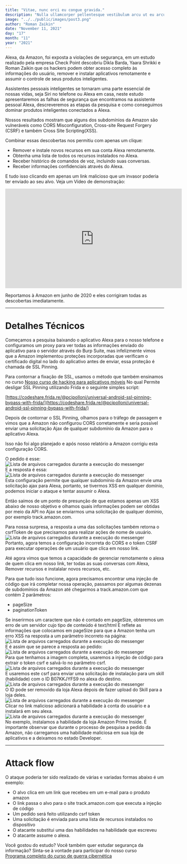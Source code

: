 ```yaml
---
title: "Vitae, nunc orci eu congue gravida."
description: "Nulla ullamcorper pellentesque vestibulum arcu ut eu arcu nisi neque."
image: "../../public/images/post3.png"
author: "Roman Zaikin"
date: "November 11, 2021"
day: "17"
month: "11"
year: "2021"
---
```


Alexa, da Amazon, foi exposta a violações de segurança, em um estudo realizado pela empresa Check Point descobriu Dikla Barda, Yaara Shrikki e Roman Zaikin que os hackers podem obter acesso completo às informações do usuário, remover e instalar aplicativos remotamente e assumir o controle de seus produtos inteligentes.

Assistentes pessoais inteligentes se tornaram uma parte essencial de nossas vidas, seja Siri no telefone ou Alexa em casa, neste estudo apresentaremos as falhas de segurança que encontramos na assistente pessoal Alexa, descreveremos as etapas da pesquisa e como conseguimos dominar produtos inteligentes conectados a Alexa.

Nossos resultados mostram que alguns dos subdomínios da Amazon são vulneráveis ​​como CORS Misconfiguration, Cross-site Request Forgery (CSRF) e também Cross Site Scripting(XSS).

Combinar essas descobertas nos permitiu com apenas um clique:

- Remover e instale novos recursos em sua conta Alexa remotamente.
- Obtenha uma lista de todos os recursos instalados no Alexa.
- Receber histórico de comandos de voz, incluindo suas conversas.
- Receber informações confidenciais através do Alexa.

E tudo isso clicando em apenas um link malicioso que um invasor poderia ter enviado ao seu alvo. Veja um Vídeo de demonstração:

<div class="videoWrapper"><iframe width="560" height="315" src="https://youtube.com/embed/xfqGYic4hj8" frameborder="0" allow="accelerometer; autoplay; encrypted-media; gyroscope; picture-in-picture" allowfullscreen=""></iframe></div>

Reportamos à Amazon em junho de 2020 e eles corrigiram todas as descobertas imediatamente.

---

# Detalhes Técnicos

Começamos a pesquisa baixando o aplicativo Alexa para o nosso telefone e configuramos um proxy para ver todas as informações enviado do aplicativo para o servidor através do Burp Suite, mas infelizmente vimos que a Amazon implementou proteções incorporadas que verificam o certificado digital no lado do aplicativo antes de enviar, essa proteção é chamada de SSL Pinning.

Para contornar a fixação de SSL, usamos o método que também ensinamos no curso [Nosso curso de hacking para aplicativos móveis](/cyber_ads) No qual Permite desligar SSL Pinning utilizando Frida e o seguinte simples script:

[https://codeshare.frida.re/@pcipolloni/universal-android-ssl-pinning-bypass-with-frida/](https://codeshare.frida.re/@pcipolloni/universal-android-ssl-pinning-bypass-with-frida/)

Depois de contornar o SSL Pinning, olhamos para o tráfego de passagem e vimos que a Amazon não configurou CORS corretamente e seria possível enviar uma solicitação Ajax de qualquer subdomínio da Amazon para o aplicativo Alexa.

Isso não foi algo planejado e após nosso relatório a Amazon corrigiu esta configuração CORS.

O pedido é esse:  
![Lista de arquivos carregados durante a execução do messenger](/img/blog/2020/alexa-8-2.png)  
E a resposta é essa:  
![Lista de arquivos carregados durante a execução do messenger](/img/blog/2020/alexa-8-3.png)  
Esta configuração permite que qualquer subdomínio da Amazon envie uma solicitação ajax para Alexa, portanto, se tivermos XSS em qualquer domínio, podemos iniciar o ataque e tentar assumir o Alexa.

Então saímos de um ponto de presunção de que estamos apenas um XSS abaixo de nosso objetivo e olhamos quais informações podem ser obtidas por meio da API no Ajax se enviarmos uma solicitação de qualquer domínio, por exemplo track.amazon.com.

Para nossa surpresa, a resposta a uma das solicitações também retorna o csrfToken de que precisamos para realizar ações de nome de usuário.  
![Lista de arquivos carregados durante a execução do messenger](/img/blog/2020/alexa-8-4.png)  
Portanto, agora temos a configuração incorreta do CORS e o token CSRF para executar operações de um usuário que clica em nosso link.

Até agora vimos que temos a capacidade de gerenciar remotamente o alexa de quem clica em nosso link, ter todas as suas conversas com Alexa, Remover recursos e instalalar novos recursos, etc.

Para que tudo isso funcione, agora precisamos encontrar uma injeção de código que irá completar nossa operação, passamos por algumas dezenas de subdomínios da Amazon até chegarmos a track.amazon.com que contém 2 parâmetros:

- pageSize
- paginationToken

Se inserirmos um caractere que não é contado em pageSize, obteremos um erro de um servidor cujo tipo de conteúdo é text/html E reflete as informações que colocamos em pageSize para que a Amazon tenha um erro XSS na resposta a um parâmetro incorreto na página:  
![Lista de arquivos carregados durante a execução do messenger](/img/blog/2020/alexa-8-5.png)  
E é assim que se parece a resposta ao pedido:  
![Lista de arquivos carregados durante a execução do messenger](/img/blog/2020/alexa-8-6.png)  
Para que tenhamos a imagem completa, usaremos a injeção de código para extrair o token csrf e salvá-lo no parâmetro csrf.  
![Lista de arquivos carregados durante a execução do messenger](/img/blog/2020/alexa-8-7.png)  
E usaremos este csrf para enviar uma solicitação de instalação para um skill (habilidade) com o ID B07KKJYFS9 no alexa do destino.  
![Lista de arquivos carregados durante a execução do messenger](/img/blog/2020/alexa-8-8.png)  
O ID pode ser removido da loja Alexa depois de fazer upload do Skill para a loja deles.  
![Lista de arquivos carregados durante a execução do messenger](/img/blog/2020/alexa-8-9.png)  
Clicar no link malicioso adicionará a habilidade à conta do usuário e a instalará em seu alexa.  
![Lista de arquivos carregados durante a execução do messenger](/img/blog/2020/alexa-8-10.png)  
No exemplo, instalamos a habilidade da loja Amazon Prime Inside. É importante observar que durante o processo de pesquisa a pedido da Amazon, não carregamos uma habilidade maliciosa em sua loja de aplicativos e a deixamos no estado Developer.

---

# Attack flow

O ataque poderia ter sido realizado de várias e variadas formas abaixo é um exemplo:

- O alvo clica em um link que recebeu em um e-mail para o produto amazon
- O link passa o alvo para o site track.amazon.com que executa a injeção de código
- Um pedido será feito utilizando csrf token
- Uma solicitação é enviada para uma lista de recursos instalados no dispositivo
- O atacante substitui uma das habilidades na habilidade que escreveu
- O atacante assume o alexa.

Você gostou do estudo? Você também quer estudar segurança da informação? Sinta-se à vontade para participar do nosso curso  
[Programa completo do curso de guerra cibernética](/cyber_ads)

